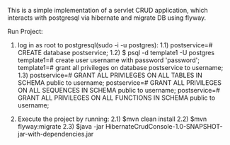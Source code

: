 This is a simple implementation of a servlet CRUD application, which
interacts with postgresql via hibernate and migrate DB using flyway.

Run Project:
1) log in as root to postgresql(sudo -i -u postgres):
     1.1) postservice=#  CREATE database postservice;
     1.2) $ psql -d template1 -U postgres
          template1=# create user username with password 'password';
          template1=# grant all privileges on database postservice to username;
     1.3) postservice=# GRANT ALL PRIVILEGES ON ALL TABLES IN SCHEMA public to username;
          postservice=# GRANT ALL PRIVILEGES ON ALL SEQUENCES IN SCHEMA public to username;
          postservice=# GRANT ALL PRIVILEGES ON ALL FUNCTIONS IN SCHEMA public to username;


2)   Execute the project by running:
     2.1) $mvn clean install
     2.2) $mvn flyway:migrate
     2.3) $java -jar HibernateCrudConsole-1.0-SNAPSHOT-jar-with-dependencies.jar

